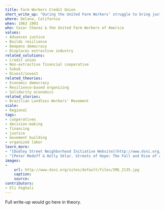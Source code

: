 ```yaml
---
title: Farm Workers Credit Union
short_write_up: "During the United Farm Workers’ struggle to bring justice and dignity to the lives of farm workers, the farm worker community fought a key battle against banks that refused to provide loans to workers while financing the owners who were exploiting them on the fields. Labor leader and organizer Cesar Chavez argued for the community to start their own credit union. Pooling their resources allowed workers to meet their financial needs and support the movement during the winter months, making it easier to strike in the summer. Six years after its founding, the Farm Workers Credit Union had loaned $183,000 to 874 members. "
where: Delano, California
when: 1963 1993
who: Cesar Chavez & the United Farm Workers of America
values:
- Advances justice
- Builds resilience
- Deepens democracy
- Displaces extractive industry
related_solutions:
- Credit union
- Non-extractive financial cooperative
- Sukuk
- Divest/invest
related_theories:
- Economic democracy
- Resilience-based organizing
- Solidarity economics
related_stories:
- Brazilian Landless Workers' Movement
scale:
- Regional
tags:
- cooperatives
- decision-making
- financing
- justice
- movement building
- organized labor
learn_more:
- "[Dudley Street Neighborhood Initiative Website](http://www.dsni.org/)"
- "[Peter Medoff & Holly Sklar. Streets of Hope: The Fall and Rise of an Urban Neighborhood. South End Press, 1994.](http://www.southendpress.org/2004/items/StreetsHope)"
images:
-
    url: http://www.dsni.org/sites/default/files/IMG_2135.jpg
    caption:
    source:
contributors:
- Eli Feghali
---
```

Full write-up would go here in theory.
